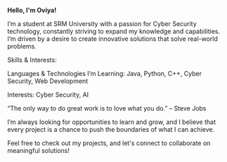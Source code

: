 
**Hello, I'm Oviya!**

I’m a student at SRM University with a passion for Cyber Security technology, constantly striving to expand my knowledge and capabilities. I’m driven by a desire to create innovative solutions that solve real-world problems.

Skills & Interests:

Languages & Technologies I’m Learning: Java, Python, C++, Cyber Security, Web Development

Interests: Cyber Security, AI

“The only way to do great work is to love what you do.” – Steve Jobs

I’m always looking for opportunities to learn and grow, and I believe that every project is a chance to push the boundaries of what I can achieve.

Feel free to check out my projects, and let's connect to collaborate on meaningful solutions!
